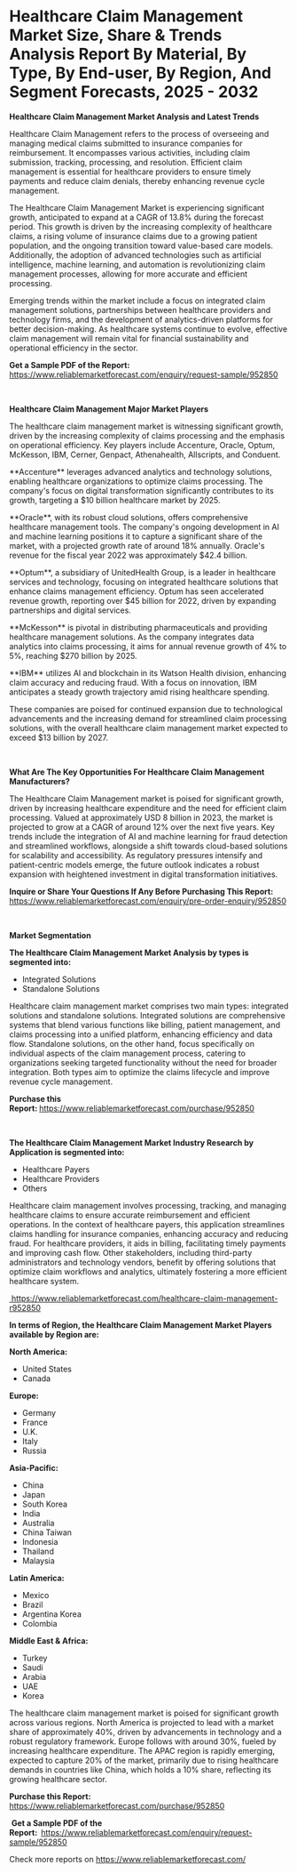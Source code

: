 <p><h1>Healthcare Claim Management Market Size, Share & Trends Analysis Report By Material, By Type, By End-user, By Region, And Segment Forecasts, 2025 - 2032</h1></p><p><strong>Healthcare Claim Management Market Analysis and Latest Trends</strong></p>
<p><p>Healthcare Claim Management refers to the process of overseeing and managing medical claims submitted to insurance companies for reimbursement. It encompasses various activities, including claim submission, tracking, processing, and resolution. Efficient claim management is essential for healthcare providers to ensure timely payments and reduce claim denials, thereby enhancing revenue cycle management.</p><p>The Healthcare Claim Management Market is experiencing significant growth, anticipated to expand at a CAGR of 13.8% during the forecast period. This growth is driven by the increasing complexity of healthcare claims, a rising volume of insurance claims due to a growing patient population, and the ongoing transition toward value-based care models. Additionally, the adoption of advanced technologies such as artificial intelligence, machine learning, and automation is revolutionizing claim management processes, allowing for more accurate and efficient processing.</p><p>Emerging trends within the market include a focus on integrated claim management solutions, partnerships between healthcare providers and technology firms, and the development of analytics-driven platforms for better decision-making. As healthcare systems continue to evolve, effective claim management will remain vital for financial sustainability and operational efficiency in the sector.</p></p>
<p><strong>Get a Sample PDF of the Report:&nbsp;</strong> <a href="https://www.reliablemarketforecast.com/enquiry/request-sample/952850?utm_campaign=2721&utm_medium=2&utm_source=Github&utm_content=ia&utm_term=07032025&utm_id=healthcare-claim-management">https://www.reliablemarketforecast.com/enquiry/request-sample/952850</a></p>
<p>&nbsp;</p>
<p><strong>Healthcare Claim Management Major Market Players</strong></p>
<p><p>The healthcare claim management market is witnessing significant growth, driven by the increasing complexity of claims processing and the emphasis on operational efficiency. Key players include Accenture, Oracle, Optum, McKesson, IBM, Cerner, Genpact, Athenahealth, Allscripts, and Conduent.</p><p>**Accenture** leverages advanced analytics and technology solutions, enabling healthcare organizations to optimize claims processing. The company's focus on digital transformation significantly contributes to its growth, targeting a $10 billion healthcare market by 2025.</p><p>**Oracle**, with its robust cloud solutions, offers comprehensive healthcare management tools. The company's ongoing development in AI and machine learning positions it to capture a significant share of the market, with a projected growth rate of around 18% annually. Oracle's revenue for the fiscal year 2022 was approximately $42.4 billion.</p><p>**Optum**, a subsidiary of UnitedHealth Group, is a leader in healthcare services and technology, focusing on integrated healthcare solutions that enhance claims management efficiency. Optum has seen accelerated revenue growth, reporting over $45 billion for 2022, driven by expanding partnerships and digital services.</p><p>**McKesson** is pivotal in distributing pharmaceuticals and providing healthcare management solutions. As the company integrates data analytics into claims processing, it aims for annual revenue growth of 4% to 5%, reaching $270 billion by 2025.</p><p>**IBM** utilizes AI and blockchain in its Watson Health division, enhancing claim accuracy and reducing fraud. With a focus on innovation, IBM anticipates a steady growth trajectory amid rising healthcare spending.</p><p>These companies are poised for continued expansion due to technological advancements and the increasing demand for streamlined claim processing solutions, with the overall healthcare claim management market expected to exceed $13 billion by 2027.</p></p>
<p>&nbsp;</p>
<p><strong>What Are The Key Opportunities For Healthcare Claim Management Manufacturers?</strong></p>
<p><p>The Healthcare Claim Management market is poised for significant growth, driven by increasing healthcare expenditure and the need for efficient claim processing. Valued at approximately USD 8 billion in 2023, the market is projected to grow at a CAGR of around 12% over the next five years. Key trends include the integration of AI and machine learning for fraud detection and streamlined workflows, alongside a shift towards cloud-based solutions for scalability and accessibility. As regulatory pressures intensify and patient-centric models emerge, the future outlook indicates a robust expansion with heightened investment in digital transformation initiatives.</p></p>
<p><strong>Inquire or Share Your Questions If Any Before Purchasing This Report:</strong> <a href="https://www.reliablemarketforecast.com/enquiry/pre-order-enquiry/952850?utm_campaign=2721&utm_medium=2&utm_source=Github&utm_content=ia&utm_term=07032025&utm_id=healthcare-claim-management">https://www.reliablemarketforecast.com/enquiry/pre-order-enquiry/952850</a></p>
<p>&nbsp;</p>
<p><strong>Market Segmentation</strong></p>
<p><strong>The Healthcare Claim Management Market Analysis by types is segmented into:</strong></p>
<p><ul><li>Integrated Solutions</li><li>Standalone Solutions</li></ul></p>
<p><p>Healthcare claim management market comprises two main types: integrated solutions and standalone solutions. Integrated solutions are comprehensive systems that blend various functions like billing, patient management, and claims processing into a unified platform, enhancing efficiency and data flow. Standalone solutions, on the other hand, focus specifically on individual aspects of the claim management process, catering to organizations seeking targeted functionality without the need for broader integration. Both types aim to optimize the claims lifecycle and improve revenue cycle management.</p></p>
<p><strong>Purchase this Report:&nbsp;</strong><a href="https://www.reliablemarketforecast.com/purchase/952850?utm_campaign=2721&utm_medium=2&utm_source=Github&utm_content=ia&utm_term=07032025&utm_id=healthcare-claim-management">https://www.reliablemarketforecast.com/purchase/952850</a></p>
<p>&nbsp;</p>
<p><strong>The Healthcare Claim Management Market Industry Research by Application is segmented into:</strong></p>
<p><ul><li>Healthcare Payers</li><li>Healthcare Providers</li><li>Others</li></ul></p>
<p><p>Healthcare claim management involves processing, tracking, and managing healthcare claims to ensure accurate reimbursement and efficient operations. In the context of healthcare payers, this application streamlines claims handling for insurance companies, enhancing accuracy and reducing fraud. For healthcare providers, it aids in billing, facilitating timely payments and improving cash flow. Other stakeholders, including third-party administrators and technology vendors, benefit by offering solutions that optimize claim workflows and analytics, ultimately fostering a more efficient healthcare system.</p></p>
<p><a href="https://www.reliablemarketforecast.com/healthcare-claim-management-r952850?utm_campaign=2721&utm_medium=2&utm_source=Github&utm_content=ia&utm_term=07032025&utm_id=healthcare-claim-management">&nbsp;https://www.reliablemarketforecast.com/healthcare-claim-management-r952850</a></p>
<p><strong>In terms of Region, the Healthcare Claim Management Market Players available by Region are:</strong></p>
<p>
    <p> <strong> North America: </strong>
        <ul>
            <li>United States</li>
            <li>Canada</li>
        </ul>
        </p> 
    <p> <strong> Europe: </strong>
        <ul>
            <li>Germany</li>
            <li>France</li>
            <li>U.K.</li>
            <li>Italy</li>
            <li>Russia</li>
        </ul>
        </p> 
    <p> <strong> Asia-Pacific: </strong>
        <ul>
            <li>China</li>
            <li>Japan</li>
            <li>South Korea</li>
            <li>India</li>
            <li>Australia</li>
            <li>China Taiwan</li>
            <li>Indonesia</li>
            <li>Thailand</li>
            <li>Malaysia</li>
        </ul>
        </p> 
    <p> <strong> Latin America: </strong>
        <ul>
            <li>Mexico</li>
            <li>Brazil</li>
            <li>Argentina Korea</li>
            <li>Colombia</li>
        </ul>
        </p> 
    <p> <strong> Middle East & Africa: </strong>
        <ul>
            <li>Turkey</li>
            <li>Saudi</li>
            <li>Arabia</li>
            <li>UAE</li>
            <li>Korea</li>
        </ul>
    </p>
    </p>
<p><p>The healthcare claim management market is poised for significant growth across various regions. North America is projected to lead with a market share of approximately 40%, driven by advancements in technology and a robust regulatory framework. Europe follows with around 30%, fueled by increasing healthcare expenditure. The APAC region is rapidly emerging, expected to capture 20% of the market, primarily due to rising healthcare demands in countries like China, which holds a 10% share, reflecting its growing healthcare sector.</p></p>
<p><strong>Purchase this Report: </strong><a href="https://www.reliablemarketforecast.com/purchase/952850?utm_campaign=2721&utm_medium=2&utm_source=Github&utm_content=ia&utm_term=07032025&utm_id=healthcare-claim-management">https://www.reliablemarketforecast.com/purchase/952850</a></p>
<p>&nbsp;<strong>Get a Sample PDF of the Report:&nbsp;&nbsp;</strong><a href="https://www.reliablemarketforecast.com/enquiry/request-sample/952850?utm_campaign=2721&utm_medium=2&utm_source=Github&utm_content=ia&utm_term=07032025&utm_id=healthcare-claim-management">https://www.reliablemarketforecast.com/enquiry/request-sample/952850</a></p>
<p><strong></strong></p>
<p>Check more reports on <a href="https://www.reliablemarketforecast.com/?utm_campaign=2721&utm_medium=2&utm_source=Github&utm_content=ia&utm_term=07032025&utm_id=healthcare-claim-management">https://www.reliablemarketforecast.com/</a></p>